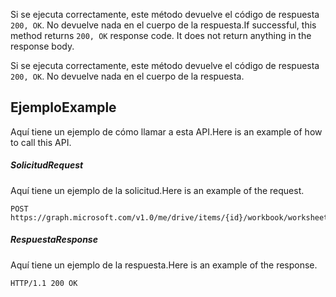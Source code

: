 <span data-ttu-id="55c99-p102">Si se ejecuta correctamente, este método devuelve el código de respuesta `200, OK`. No devuelve nada en el cuerpo de la respuesta.</span><span class="sxs-lookup"><span data-stu-id="55c99-p102">If successful, this method returns `200, OK` response code. It does not return anything in the response body.</span></span>

Si se ejecuta correctamente, este método devuelve el código de respuesta `200, OK`. No devuelve nada en el cuerpo de la respuesta.

## <a name="example"></a><span data-ttu-id="55c99-117">Ejemplo</span><span class="sxs-lookup"><span data-stu-id="55c99-117">Example</span></span>
<span data-ttu-id="55c99-118">Aquí tiene un ejemplo de cómo llamar a esta API.</span><span class="sxs-lookup"><span data-stu-id="55c99-118">Here is an example of how to call this API.</span></span>
##### <a name="request"></a><span data-ttu-id="55c99-119">Solicitud</span><span class="sxs-lookup"><span data-stu-id="55c99-119">Request</span></span>
<span data-ttu-id="55c99-120">Aquí tiene un ejemplo de la solicitud.</span><span class="sxs-lookup"><span data-stu-id="55c99-120">Here is an example of the request.</span></span>
<!-- {
  "blockType": "request",
  "name": "chart_delete"
}-->
```http
POST https://graph.microsoft.com/v1.0/me/drive/items/{id}/workbook/worksheets/{id|name}/charts(<name>)/delete
```

##### <a name="response"></a><span data-ttu-id="55c99-121">Respuesta</span><span class="sxs-lookup"><span data-stu-id="55c99-121">Response</span></span>
<span data-ttu-id="55c99-122">Aquí tiene un ejemplo de la respuesta.</span><span class="sxs-lookup"><span data-stu-id="55c99-122">Here is an example of the response.</span></span> 
<!-- {
  "blockType": "response",
  "truncated": true,
  "@odata.type": "microsoft.graph.none"
} -->
```http
HTTP/1.1 200 OK
```

<!-- uuid: 8fcb5dbc-d5aa-4681-8e31-b001d5168d79
2015-10-25 14:57:30 UTC -->
<!-- {
  "type": "#page.annotation",
  "description": "Chart: delete",
  "keywords": "",
  "section": "documentation",
  "tocPath": ""
}-->